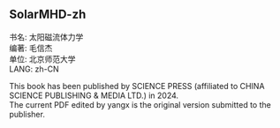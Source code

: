 ## SolarMHD-zh

书名: 太阳磁流体力学  
编著: 毛信杰  
单位: 北京师范大学  
LANG: zh-CN  

This book has been published by SCIENCE PRESS (affiliated to CHINA SCIENCE PUBLISHING & MEDIA LTD.) in 2024.  
The current PDF edited by yangx is the original version submitted to the publisher.  
